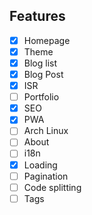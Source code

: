 ## Features

- [x] Homepage
- [x] Theme
- [x] Blog list
- [x] Blog Post
- [x] ISR
- [ ] Portfolio
- [x] SEO
- [x] PWA
- [ ] Arch Linux
- [ ] About
- [ ] i18n
- [x] Loading
- [ ] Pagination
- [ ] Code splitting
- [ ] Tags

